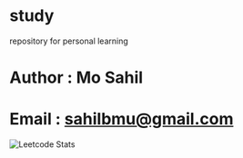 # study
repository for personal learning
# Author : Mo Sahil
# Email : sahilbmu@gmail.com

![Leetcode Stats](https://leetcard.jacoblin.cool/Mo-Sahill)
